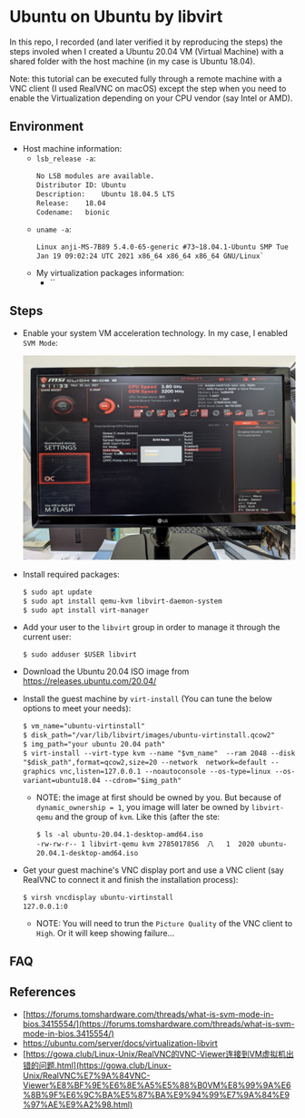 # Ubuntu on Ubuntu by libvirt
In this repo, I recorded (and later verified it by reproducing the steps) the steps involed when I created a Ubuntu 20.04 VM (Virtual Machine) with a shared folder with the host machine (in my case is Ubuntu 18.04).

Note: this tutorial can be executed fully through a remote machine with a VNC client (I used RealVNC on macOS) except the step when you need to enable the Virtualization depending on your CPU vendor (say Intel or AMD).

## Environment
* Host machine information:
    * `lsb_release -a`:
        ```
        No LSB modules are available.
        Distributor ID:	Ubuntu
        Description:	Ubuntu 18.04.5 LTS
        Release:	18.04
        Codename:	bionic
        ```
    * `uname -a`:
        ```
        Linux anji-MS-7B89 5.4.0-65-generic #73~18.04.1-Ubuntu SMP Tue Jan 19 09:02:24 UTC 2021 x86_64 x86_64 x86_64 GNU/Linux`
        ```
    * My virtualization packages information:
        * ``

## Steps
* Enable your system VM acceleration technology. In my case, I enabled `SVM Mode`:

    ![amd](./amd-vm-enable.jpg)

* Install required packages:

    ```
    $ sudo apt update
    $ sudo apt install qemu-kvm libvirt-daemon-system
    $ sudo apt install virt-manager
    ```

* Add your user to the `libvirt` group in order to manage it through the current user:
    ```
    $ sudo adduser $USER libvirt
    ```

* Download the Ubuntu 20.04 ISO image from <https://releases.ubuntu.com/20.04/>
* Install the guest machine by `virt-install` (You can tune the below options to meet your needs):

    ```
    $ vm_name="ubuntu-virtinstall"
    $ disk_path="/var/lib/libvirt/images/ubuntu-virtinstall.qcow2"
    $ img_path="your ubuntu 20.04 path"
    $ virt-install --virt-type kvm --name "$vm_name"  --ram 2048 --disk "$disk_path",format=qcow2,size=20 --network  network=default --graphics vnc,listen=127.0.0.1 --noautoconsole --os-type=linux --os-variant=ubuntu18.04 --cdrom="$img_path"
    ```

    * NOTE: the image at first should be owned by you. But because of `dynamic_ownership = 1`, you image will later be owned by `libvirt-qemu` and the group of `kvm`. Like this (after the ste:

        ```
        $ ls -al ubuntu-20.04.1-desktop-amd64.iso
        -rw-rw-r-- 1 libvirt-qemu kvm 2785017856  八   1  2020 ubuntu-20.04.1-desktop-amd64.iso
        ```

* Get your guest machine's VNC display port and use a VNC client (say RealVNC to connect it and finish the installation process):

    ```
    $ virsh vncdisplay ubuntu-virtinstall
    127.0.0.1:0
    ```

    * NOTE: You will need to trun the `Picture Quality` of the VNC client to `High`. Or it will keep showing failure...


## FAQ

## References
* [https://forums.tomshardware.com/threads/what-is-svm-mode-in-bios.3415554/](https://forums.tomshardware.com/threads/what-is-svm-mode-in-bios.3415554/)
* <https://ubuntu.com/server/docs/virtualization-libvirt>
* [https://gowa.club/Linux-Unix/RealVNC的VNC-Viewer连接到VM虚拟机出错的问题.html](https://gowa.club/Linux-Unix/RealVNC%E7%9A%84VNC-Viewer%E8%BF%9E%E6%8E%A5%E5%88%B0VM%E8%99%9A%E6%8B%9F%E6%9C%BA%E5%87%BA%E9%94%99%E7%9A%84%E9%97%AE%E9%A2%98.html)
